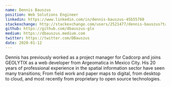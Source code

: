 ```yaml
---
name: Dennis Bauszus
position: Web Solutions Engineer
linkedin: https://www.linkedin.com/in/dennis-bauszus-45b55760
stackexchange: http://stackexchange.com/users/2521477/dennis-bauszus?tab=accounts
github: https://github.com/dbauszus-glx
medium: https://dbauszus.medium.com
twitter: https://twitter.com/DBauszus
date: 2020-01-12
---
```


Dennis has previously worked as a project manager for Cadcorp and joins GEOLYTIX as a web developer from Argeomatica in Mexico City. His 20 years of professional experience in the spatial information sector have seen many transitions; From field work and paper maps to digital, from desktop to cloud, and most recently from proprietary to open source technologies.
